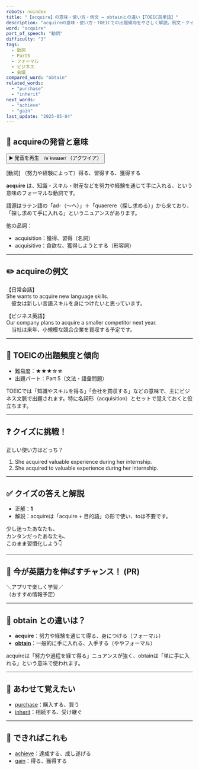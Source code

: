 ```yaml
---
robots: noindex
title: "【acquire】の意味・使い方・例文 ― obtainとの違い【TOEIC英単語】"
description: "acquireの意味・使い方・TOEICでの出題傾向をやさしく解説。例文・クイズ付きでobtainとの違いもわかりやすく学べます。"
word: "acquire"
part_of_speech: "動詞"
difficulty: "3"
tags:
  - 動詞
  - Part5
  - フォーマル
  - ビジネス
  - 会議
compared_word: "obtain"
related_words:
  - "purchase"
  - "inherit"
next_words:
  - "achieve"
  - "gain"
last_update: "2025-05-04"
---
```


## 🔰 acquireの発音と意味

<button class="play-audio" onclick="playTTS('acquire')">
  <span class="play-audio-main">
    ▶️ 発音を再生　/əˈkwaɪər/
  </span>
  <span class="play-audio-sub">
    （アクワイア）
  </span>
</button>

[動詞] （努力や経験によって）得る、習得する、獲得する

**acquire** は、知識・スキル・財産などを努力や経験を通じて手に入れる、という意味のフォーマルな動詞です。

語源はラテン語の「ad-（～へ）」＋「quaerere（探し求める）」から来ており、「探し求めて手に入れる」というニュアンスがあります。

他の品詞：  
- acquisition：獲得、習得（名詞）
- acquisitive：貪欲な、獲得しようとする（形容詞）

---

## ✏️ acquireの例文

【日常会話】  
She wants to acquire new language skills.  
　彼女は新しい言語スキルを身につけたいと思っています。

【ビジネス英語】  
Our company plans to acquire a smaller competitor next year.  
　当社は来年、小規模な競合企業を買収する予定です。

---

## 🎯 TOEICの出題頻度と傾向

- 難易度：★★★☆☆
- 出題パート：Part 5（文法・語彙問題）

TOEICでは「知識やスキルを得る」「会社を買収する」などの意味で、主にビジネス文脈で出題されます。特に名詞形（acquisition）とセットで覚えておくと役立ちます。

---

## ❓ クイズに挑戦！

正しい使い方はどっち？

1. She acquired valuable experience during her internship.  
2. She acquired to valuable experience during her internship.

---

## ✅ クイズの答えと解説

- 正解：**1**
- 解説：acquireは「acquire + 目的語」の形で使い、toは不要です。

少し迷ったあなたも、  
カンタンだったあなたも、  
このまま習慣化しよう👇️

---

## 🚀 今が英語力を伸ばすチャンス！ (PR)

<div class="info-center">
＼アプリで楽しく学習／<br>  
（おすすめ情報予定）
</div>

---

## 🤔  obtain との違いは？

- **acquire**：努力や経験を通じて得る、身につける（フォーマル）
- **[obtain](/word/obtain)**：一般的に手に入れる、入手する（ややフォーマル）

acquireは「努力や過程を経て得る」ニュアンスが強く、obtainは「単に手に入れる」という意味で使われます。

---

## 🧩 あわせて覚えたい

- [purchase](/word/purchase)：購入する、買う
- [inherit](/word/inherit)：相続する、受け継ぐ

---

## 📖 できればこれも

- [achieve](/word/achieve)：達成する、成し遂げる
- [gain](/word/gain)：得る、獲得する

<!-- cvid: aid29_bid16 -->
